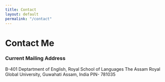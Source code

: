 ```yaml
---
title: Contact
layout: default
permalink: "/contact"
---
```


# Contact Me

### Current Mailing Address
B-401
Deptartment of English, Royal School of Languages
The Assam Royal Global University, Guwahati
Assam, India
PIN- 781035